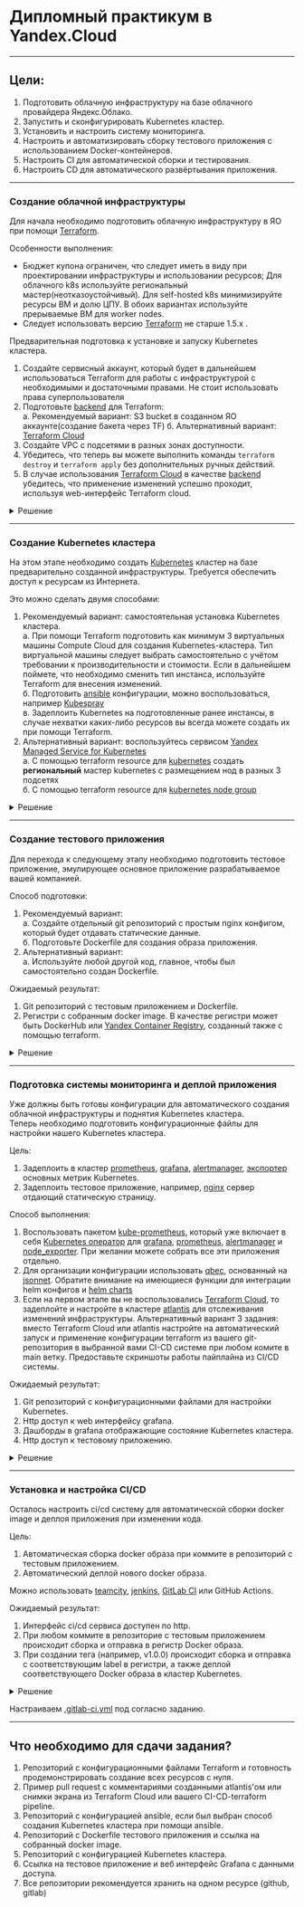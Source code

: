 # Дипломный практикум в Yandex.Cloud

---
## Цели:

1. Подготовить облачную инфраструктуру на базе облачного провайдера Яндекс.Облако.
2. Запустить и сконфигурировать Kubernetes кластер.
3. Установить и настроить систему мониторинга.
4. Настроить и автоматизировать сборку тестового приложения с использованием Docker-контейнеров.
5. Настроить CI для автоматической сборки и тестирования.
6. Настроить CD для автоматического развёртывания приложения.

---

### Создание облачной инфраструктуры

Для начала необходимо подготовить облачную инфраструктуру в ЯО при помощи [Terraform](https://www.terraform.io/).

Особенности выполнения:

- Бюджет купона ограничен, что следует иметь в виду при проектировании инфраструктуры и использовании ресурсов;
Для облачного k8s используйте региональный мастер(неотказоустойчивый). Для self-hosted k8s минимизируйте ресурсы ВМ и долю ЦПУ. В обоих вариантах используйте прерываемые ВМ для worker nodes.
- Следует использовать версию [Terraform](https://www.terraform.io/) не старше 1.5.x .

Предварительная подготовка к установке и запуску Kubernetes кластера.

1. Создайте сервисный аккаунт, который будет в дальнейшем использоваться Terraform для работы с инфраструктурой с необходимыми и достаточными правами. Не стоит использовать права суперпользователя
2. Подготовьте [backend](https://www.terraform.io/docs/language/settings/backends/index.html) для Terraform:  
   а. Рекомендуемый вариант: S3 bucket в созданном ЯО аккаунте(создание бакета через TF)
   б. Альтернативный вариант:  [Terraform Cloud](https://app.terraform.io/)  
3. Создайте VPC с подсетями в разных зонах доступности.
4. Убедитесь, что теперь вы можете выполнить команды `terraform destroy` и `terraform apply` без дополнительных ручных действий.
5. В случае использования [Terraform Cloud](https://app.terraform.io/) в качестве [backend](https://www.terraform.io/docs/language/settings/backends/index.html) убедитесь, что применение изменений успешно проходит, используя web-интерфейс Terraform cloud.


<details>
<summary>Решение</summary>
<br>   

 Подготовлена конфигурация согласно требованиям:
 [accaunt](terraform-compute-cloud/sa.tf)   
 [bucket](terraform-compute-cloud/bucket.tf)   
 [vpc](terraform-compute-cloud/main.tf)   
 Так же по результатам работы `terraform apply` будет сформирован [инветории и конфиги](terraform-compute-cloud/infentory.tf) для Kubespray и
выведены в [output](terraform-compute-cloud/outputs.tf) необходимы данные для последующей инициализации S3 bucket и подключения к K8S кластеру.   

Проверяем отработку команд `terraform destroy` и `terraform apply`   
[terraform apply log](terraform-compute-cloud/log/apply.log)   
[terraform destroy log](terraform-compute-cloud/log/destroy.log)   

По результатам отработки `terraform apply`  была создана следующая инфраструктура: 

````   
yandex_iam_service_account.tech-account: Creating...
yandex_vpc_network.my-k8s-net: Creating...
yandex_iam_service_account.bucket-account: Creating...
yandex_compute_image.ubuntu-test: Creating...
yandex_dns_zone.diplom: Creating...
yandex_dns_zone.diplom: Creation complete after 0s [id=dns4eho7a1knaejq1ku0]
yandex_vpc_network.my-k8s-net: Creation complete after 2s [id=enp1n5dt1ren1kp5hasa]
yandex_vpc_subnet.mysubnet-d: Creating...
yandex_vpc_subnet.mysubnet-b: Creating...
yandex_vpc_subnet.mysubnet-a: Creating...
yandex_iam_service_account.tech-account: Creation complete after 2s [id=aje7keuov0demoru8fna]
yandex_resourcemanager_folder_iam_member.k8s-editor: Creating...
yandex_vpc_subnet.mysubnet-b: Creation complete after 1s [id=e2lgjfin94j46rmh7d0g]
yandex_vpc_subnet.mysubnet-a: Creation complete after 2s [id=e9b5na1gkdf634o0km07]
yandex_vpc_subnet.mysubnet-d: Creation complete after 2s [id=fl8d7ve6viq4o5l35hm4]
yandex_iam_service_account.bucket-account: Creation complete after 4s [id=ajepfvljcqcdegaeaguq]
yandex_resourcemanager_folder_iam_member.bucket-account: Creating...
yandex_iam_service_account_static_access_key.bucket-account-key: Creating...
yandex_resourcemanager_folder_iam_member.k8s-editor: Creation complete after 3s [id=b1gb1aal3vgk7p7nr6nd/editor/serviceAccount:aje7keuov0demoru8fna]
yandex_iam_service_account_static_access_key.bucket-account-key: Creation complete after 2s [id=aje7e1clf72poldnc9pg]
yandex_resourcemanager_folder_iam_member.bucket-account: Creation complete after 4s [id=b1gb1aal3vgk7p7nr6nd/storage.admin/serviceAccount:ajepfvljcqcdegaeaguq]
yandex_storage_bucket.project-bucket: Creating...
yandex_compute_image.ubuntu-test: Still creating... [10s elapsed]
yandex_storage_bucket.project-bucket: Creation complete after 3s [id=k8s-tech]
yandex_compute_image.ubuntu-test: Creation complete after 11s [id=fd8hvdone3uuv7448p0h]
yandex_compute_instance_group.k8s-node: Creating...
yandex_compute_instance_group.k8s-node: Still creating... [10s elapsed]
yandex_compute_instance_group.k8s-node: Still creating... [20s elapsed]
yandex_compute_instance_group.k8s-node: Still creating... [30s elapsed]
yandex_compute_instance_group.k8s-node: Still creating... [40s elapsed]
yandex_compute_instance_group.k8s-node: Still creating... [50s elapsed]
yandex_compute_instance_group.k8s-node: Still creating... [1m0s elapsed]
yandex_compute_instance_group.k8s-node: Still creating... [1m10s elapsed]
yandex_compute_instance_group.k8s-node: Still creating... [1m20s elapsed]
yandex_compute_instance_group.k8s-node: Still creating... [1m30s elapsed]
yandex_compute_instance_group.k8s-node: Still creating... [1m40s elapsed]
yandex_compute_instance_group.k8s-node: Creation complete after 1m45s [id=cl1mhmt90llqqlismlba]
yandex_dns_recordset.kas: Creating...
yandex_dns_recordset.registry: Creating...
yandex_dns_recordset.test-app: Creating...
yandex_dns_recordset.minio: Creating...
yandex_dns_recordset.gitlab: Creating...
yandex_dns_recordset.grafana: Creating...
local_file.project: Creating...
local_file.addons: Creating...
local_file.k8s-cluster: Creating...
local_file.addons: Creation complete after 0s [id=ae375bdd85c7ad186378d3507fd64e14b54fa66c]
local_file.k8s-cluster: Creation complete after 0s [id=e7702c0629ad20c7c13eff8a89f2aee93453290f]
local_file.project: Creation complete after 0s [id=454dd23444f380d38d355be6be3c0589ccbbf2d2]
yandex_dns_recordset.gitlab: Creation complete after 0s [id=dns4eho7a1knaejq1ku0/gitlab.tomaev-maksim.ru./A]
yandex_dns_recordset.test-app: Creation complete after 0s [id=dns4eho7a1knaejq1ku0/test-app.tomaev-maksim.ru./A]
yandex_dns_recordset.grafana: Creation complete after 0s [id=dns4eho7a1knaejq1ku0/grafana.tomaev-maksim.ru./A]
yandex_dns_recordset.kas: Creation complete after 1s [id=dns4eho7a1knaejq1ku0/kas.tomaev-maksim.ru./A]
yandex_dns_recordset.minio: Creation complete after 1s [id=dns4eho7a1knaejq1ku0/minio.tomaev-maksim.ru./A]
yandex_dns_recordset.registry: Creation complete after 1s [id=dns4eho7a1knaejq1ku0/registry.tomaev-maksim.ru./A]

Apply complete! Resources: 22 added, 0 changed, 0 destroyed.

Outputs:

access_key = "YCAJEeWBJHVz0bnwx6Zak3Hdd"
external_ip = "158.160.40.229"
secret_key = <sensitive>

````   
![Снимок экрана 2024-02-05 в 20 49 46](https://github.com/tomaevmax/devops-netology/assets/32243921/81ee338c-653e-4ab9-9b6c-65f44841e045)

Для подключения backend S3 внесем правки в [provider.tf](/terraform-compute-cloud/providers.tf)
И проведем инициализацию согласно документации:

````   
➜  terraform-compute-cloud git:(main) ✗ terraform init -backend-config="access_key=YCAJEH2twIBQ59ptKVozJ9pZu" -backend-config="secret_key=YCOZPrEhTXasze6XXBZBGQ5L_5ILw7fPaj3sZYi9"


Initializing the backend...
Do you want to copy existing state to the new backend?
  Pre-existing state was found while migrating the previous "local" backend to the
  newly configured "s3" backend. No existing state was found in the newly
  configured "s3" backend. Do you want to copy this state to the new "s3"
  backend? Enter "yes" to copy and "no" to start with an empty state.

  Enter a value: yes


Successfully configured the backend "s3"! Terraform will automatically
use this backend unless the backend configuration changes.

Initializing provider plugins...
- Reusing previous version of yandex-cloud/yandex from the dependency lock file
- Reusing previous version of hashicorp/local from the dependency lock file
- Using previously-installed yandex-cloud/yandex v0.107.0
- Using previously-installed hashicorp/local v2.4.1

Terraform has been successfully initialized!

You may now begin working with Terraform. Try running "terraform plan" to see
any changes that are required for your infrastructure. All Terraform commands
should now work.

If you ever set or change modules or backend configuration for Terraform,
rerun this command to reinitialize your working directory. If you forget, other
commands will detect it and remind you to do so if necessary. 
````   

</details>

---
### Создание Kubernetes кластера

На этом этапе необходимо создать [Kubernetes](https://kubernetes.io/ru/docs/concepts/overview/what-is-kubernetes/) кластер на базе предварительно созданной инфраструктуры.   Требуется обеспечить доступ к ресурсам из Интернета.

Это можно сделать двумя способами:

1. Рекомендуемый вариант: самостоятельная установка Kubernetes кластера.  
   а. При помощи Terraform подготовить как минимум 3 виртуальных машины Compute Cloud для создания Kubernetes-кластера. Тип виртуальной машины следует выбрать самостоятельно с учётом требовании к производительности и стоимости. Если в дальнейшем поймете, что необходимо сменить тип инстанса, используйте Terraform для внесения изменений.  
   б. Подготовить [ansible](https://www.ansible.com/) конфигурации, можно воспользоваться, например [Kubespray](https://kubernetes.io/docs/setup/production-environment/tools/kubespray/)  
   в. Задеплоить Kubernetes на подготовленные ранее инстансы, в случае нехватки каких-либо ресурсов вы всегда можете создать их при помощи Terraform.
2. Альтернативный вариант: воспользуйтесь сервисом [Yandex Managed Service for Kubernetes](https://cloud.yandex.ru/services/managed-kubernetes)  
  а. С помощью terraform resource для [kubernetes](https://registry.terraform.io/providers/yandex-cloud/yandex/latest/docs/resources/kubernetes_cluster) создать **региональный** мастер kubernetes с размещением нод в разных 3 подсетях      
  б. С помощью terraform resource для [kubernetes node group](https://registry.terraform.io/providers/yandex-cloud/yandex/latest/docs/resources/kubernetes_node_group)


<details>
<summary>Решение</summary>
<br>   
Установку будем производить с помощью [Kubespray](https://kubespray.io/#/) одним из рекомендованных способов, а именно с помощью docker образа.      
После разворачивания инфраструктуры были сформированы [инветории и конфиги](terraform-compute-cloud/infentory.tf).   
Запускаем докер образ следующей командой, сразу монтирую к образу созданные инветори и конфиги:   

````  
➜  terraform-compute-cloud git:(main) ✗ docker run --rm -it --mount type=bind,source="${HOME}"/.ssh/id_ed25519,dst=/root/.ssh/id_rsa --mount type=bind,source="${PWD}"/inventory/hosts.yaml,dst=/kubespray/inventory/my/hosts.yaml --mount type=bind,source="${PWD}"/inventory/addons.yml,dst=/kubespray/inventory/my/group_vars/k8s_cluster/addons.yml --mount type=bind,source="${PWD}"/inventory/k8s-cluster.yml,dst=/kubespray/inventory/my/group_vars/k8s_cluster/k8s-cluster.yml quay.io/kubespray/kubespray:v2.23.1 bash
WARNING: The requested image's platform (linux/amd64) does not match the detected host platform (linux/arm64/v8) and no specific platform was requested
root@872f44fb35dc:/kubespray# cp -rnp inventory/sample/* inventory/my
root@872f44fb35dc:/kubespray# ansible-playbook -i inventory/my/hosts.yaml  -u ubuntu --become  cluster.yml

````   
После копирования остальных конфигурационных файлов в наше инветори внутри образа, запускаем playbook.    
Лог отработки playbook:   
[ansyble log](terraform-compute-cloud/log/ansyble.log)   
Результат отработки playbook
````   
Monday 05 February 2024  17:57:47 +0000 (0:00:00.120)       0:25:32.553 ******* 
=============================================================================== 
download : Download_file | Download item ----------------------------------------------------------------------------------------------------------------------------------------------------------------------------------------------------------------------------------------------------------------- 359.31s
download : Download_file | Download item ------------------------------------------------------------------------------------------------------------------------------------------------------------------------------------------------------------------------------------------------------------------ 63.40s
download : Download_file | Download item ------------------------------------------------------------------------------------------------------------------------------------------------------------------------------------------------------------------------------------------------------------------ 34.99s
kubernetes/preinstall : Install packages requirements ----------------------------------------------------------------------------------------------------------------------------------------------------------------------------------------------------------------------------------------------------- 30.34s
download : Download_file | Download item ------------------------------------------------------------------------------------------------------------------------------------------------------------------------------------------------------------------------------------------------------------------ 29.47s
kubernetes/kubeadm : Join to cluster ---------------------------------------------------------------------------------------------------------------------------------------------------------------------------------------------------------------------------------------------------------------------- 26.77s
bootstrap-os : Install dbus for the hostname module ------------------------------------------------------------------------------------------------------------------------------------------------------------------------------------------------------------------------------------------------------- 26.54s
kubernetes-apps/ingress_controller/ingress_nginx : NGINX Ingress Controller | Create manifests ------------------------------------------------------------------------------------------------------------------------------------------------------------------------------------------------------------ 20.30s
kubernetes-apps/ansible : Kubernetes Apps | Lay Down CoreDNS templates ------------------------------------------------------------------------------------------------------------------------------------------------------------------------------------------------------------------------------------ 18.98s
download : Download_container | Download image if required ------------------------------------------------------------------------------------------------------------------------------------------------------------------------------------------------------------------------------------------------ 17.37s
download : Download_container | Download image if required ------------------------------------------------------------------------------------------------------------------------------------------------------------------------------------------------------------------------------------------------ 14.24s
kubernetes/preinstall : Update package management cache (APT) --------------------------------------------------------------------------------------------------------------------------------------------------------------------------------------------------------------------------------------------- 13.42s
kubernetes-apps/external_provisioner/local_volume_provisioner : Local Volume Provisioner | Create manifests ----------------------------------------------------------------------------------------------------------------------------------------------------------------------------------------------- 12.57s
kubernetes-apps/external_provisioner/local_path_provisioner : Local Path Provisioner | Create manifests --------------------------------------------------------------------------------------------------------------------------------------------------------------------------------------------------- 12.25s
bootstrap-os : Fetch /etc/os-release ---------------------------------------------------------------------------------------------------------------------------------------------------------------------------------------------------------------------------------------------------------------------- 12.17s
download : Download_container | Download image if required ------------------------------------------------------------------------------------------------------------------------------------------------------------------------------------------------------------------------------------------------ 11.20s
network_plugin/calico : Calico | Create calico manifests -------------------------------------------------------------------------------------------------------------------------------------------------------------------------------------------------------------------------------------------------- 10.85s
download : Download_container | Download image if required ------------------------------------------------------------------------------------------------------------------------------------------------------------------------------------------------------------------------------------------------ 10.63s
etcd : Reload etcd ---------------------------------------------------------------------------------------------------------------------------------------------------------------------------------------------------------------------------------------------------------------------------------------- 10.50s
container-engine/containerd : Download_file | Download item ----------------------------------------------------------------------------------------------------------------------------------------------------------------------------------------------------------------------------------------------- 10.38s
root@cd6c31e9fa68:/kubespray# 

```` 

Выполняем подключение к control plane node и копируем admin.conf к себе на локальную ноду.

````
➜  diplom git:(main) ✗ ssh ubuntu@158.160.40.229
Welcome to Ubuntu 22.04.3 LTS (GNU/Linux 5.15.0-92-generic x86_64)

 * Documentation:  https://help.ubuntu.com
 * Management:     https://landscape.canonical.com
 * Support:        https://ubuntu.com/pro

  System information as of Mon Feb  5 06:05:36 PM UTC 2024

  System load:  0.01513671875      Processes:             196
  Usage of /:   13.6% of 58.96GB   Users logged in:       0
  Memory usage: 7%                 IPv4 address for eth0: 10.5.0.34
  Swap usage:   0%

 * Strictly confined Kubernetes makes edge and IoT secure. Learn how MicroK8s
   just raised the bar for easy, resilient and secure K8s cluster deployment.

   https://ubuntu.com/engage/secure-kubernetes-at-the-edge

Expanded Security Maintenance for Applications is not enabled.

0 updates can be applied immediately.

Enable ESM Apps to receive additional future security updates.
See https://ubuntu.com/esm or run: sudo pro status


Last login: Mon Feb  5 17:33:04 2024 from 109.248.252.157
ubuntu@node1:~$ sudo cat /etc/kubernetes/admin.conf
apiVersion: v1
clusters:
- cluster:
    certificate-authority-data:  *****
    server: https://127.0.0.1:6443
  name: cluster.local
contexts:
- context:
    cluster: cluster.local
    user: kubernetes-admin
  name: kubernetes-admin@cluster.local
current-context: kubernetes-admin@cluster.local
kind: Config
preferences: {}
users:
- name: kubernetes-admin
  user:
    client-certificate-data: *****
    client-key-data: *****
   
````   
Переносим конфиг к себе на локальный компьютер, заменив server: https://127.0.0.1:6443 на server: https://158.160.40.229:6443
Проверяем отрботку команды 

````  
➜  diplom git:(main) ✗ kubectl get pods --all-namespaces
NAMESPACE            NAME                                       READY   STATUS    RESTARTS   AGE
ingress-nginx        ingress-nginx-controller-jv45m             1/1     Running   0          14m
ingress-nginx        ingress-nginx-controller-k2tdh             1/1     Running   0          14m
ingress-nginx        ingress-nginx-controller-snjwt             1/1     Running   0          14m
kube-system          calico-kube-controllers-794577df96-blhkz   1/1     Running   0          15m
kube-system          calico-node-bmgx8                          1/1     Running   0          15m
kube-system          calico-node-mzcbl                          1/1     Running   0          15m
kube-system          calico-node-tnbls                          1/1     Running   0          15m
kube-system          coredns-5c469774b8-q42j4                   1/1     Running   0          13m
kube-system          coredns-5c469774b8-vpzsv                   1/1     Running   0          13m
kube-system          dns-autoscaler-f455cf558-cr9j8             1/1     Running   0          13m
kube-system          kube-apiserver-node1                       1/1     Running   1          17m
kube-system          kube-controller-manager-node1              1/1     Running   2          17m
kube-system          kube-proxy-rg85m                           1/1     Running   0          16m
kube-system          kube-proxy-x5pbb                           1/1     Running   0          16m
kube-system          kube-proxy-x6c2l                           1/1     Running   0          16m
kube-system          kube-scheduler-node1                       1/1     Running   1          17m
kube-system          local-volume-provisioner-4tprs             1/1     Running   0          14m
kube-system          local-volume-provisioner-65449             1/1     Running   0          14m
kube-system          local-volume-provisioner-cf9l6             1/1     Running   0          14m
kube-system          nginx-proxy-node2                          1/1     Running   0          16m
kube-system          nginx-proxy-node3                          1/1     Running   0          16m
kube-system          nodelocaldns-bsltn                         1/1     Running   0          13m
kube-system          nodelocaldns-mvcf4                         1/1     Running   0          13m
kube-system          nodelocaldns-r45bd                         1/1     Running   0          13m
local-path-storage   local-path-provisioner-6f7b5796d5-tq6jk    1/1     Running   0          13m

````   
</details>    

---
### Создание тестового приложения

Для перехода к следующему этапу необходимо подготовить тестовое приложение, эмулирующее основное приложение разрабатываемое вашей компанией.

Способ подготовки:

1. Рекомендуемый вариант:  
   а. Создайте отдельный git репозиторий с простым nginx конфигом, который будет отдавать статические данные.  
   б. Подготовьте Dockerfile для создания образа приложения.  
2. Альтернативный вариант:  
   а. Используйте любой другой код, главное, чтобы был самостоятельно создан Dockerfile.

Ожидаемый результат:

1. Git репозиторий с тестовым приложением и Dockerfile.
2. Регистри с собранным docker image. В качестве регистри может быть DockerHub или [Yandex Container Registry](https://cloud.yandex.ru/services/container-registry), созданный также с помощью terraform.

<details>
<summary>Решение</summary>
<br>  

 Создаем репозитарий на [GitHub](https://github.com/tomaevmax/test-app/tree/main/docker)   
 Собираем и пуши в [DockerHub](https://hub.docker.com/repository/docker/tomaevmax/test-app/general) наше приложение .   
 ````   
➜  docker git:(main) ✗ docker build --platform=linux/amd64 -f Dockerfile -t test-app:1.0.0. . 
[+] Building 1.0s (7/7) FINISHED                                                                                                                                                                                                                                                              docker:desktop-linux
 => [internal] load .dockerignore                                                                                                                                                                                                                                                                             0.0s
 => => transferring context: 2B                                                                                                                                                                                                                                                                               0.0s
 => [internal] load build definition from Dockerfile                                                                                                                                                                                                                                                          0.0s
 => => transferring dockerfile: 93B                                                                                                                                                                                                                                                                           0.0s
 => [internal] load metadata for docker.io/library/nginx:stable                                                                                                                                                                                                                                               0.9s
 => [internal] load build context                                                                                                                                                                                                                                                                             0.0s
 => => transferring context: 32B                                                                                                                                                                                                                                                                              0.0s
 => [1/2] FROM docker.io/library/nginx:stable@sha256:eb0007fd8cb8cce31771a87b8be09a3b7099ca50527ab3098a2cde9ccfafe747                                                                                                                                                                                         0.0s
 => CACHED [2/2] COPY index.html /usr/share/nginx/html/                                                                                                                                                                                                                                                       0.0s
 => exporting to image                                                                                                                                                                                                                                                                                        0.0s
 => => exporting layers                                                                                                                                                                                                                                                                                       0.0s
 => => writing image sha256:a83c995960cd9bf0e6abd5718182deba3c9331eaea5589941674301e2263c5b2                                                                                                                                                                                                                  0.0s
 => => naming to docker.io/library/test-app:1.0.0.                                                                                                                                                                                                                                                            0.0s

What's Next?
  View summary of image vulnerabilities and recommendations → docker scout quickview
➜  docker git:(main) ✗ docker tag test-app:1.0.0. tomaevmax/test-app:1.0.0                   
➜  docker git:(main) ✗ docker push tomaevmax/test-app:1.0.0                   
The push refers to repository [docker.io/tomaevmax/test-app]
43e8128f7ec8: Pushed 
1e9dec811b0e: Mounted from library/nginx 
26343c662928: Mounted from library/nginx 
41c89c58dd77: Mounted from library/nginx 
0353a20b40d7: Mounted from library/nginx 
abc76e6033f5: Mounted from library/nginx 
30e7249f6651: Mounted from library/nginx 
1.0.0: digest: sha256:06d4a0ca4321662ec2f4b07fde0a6b445cf91ed5592bc217c5fd38c33d243854 size: 1777
➜  docker git:(main) ✗ 

 ````

</details>    

---
### Подготовка cистемы мониторинга и деплой приложения

Уже должны быть готовы конфигурации для автоматического создания облачной инфраструктуры и поднятия Kubernetes кластера.  
Теперь необходимо подготовить конфигурационные файлы для настройки нашего Kubernetes кластера.

Цель:
1. Задеплоить в кластер [prometheus](https://prometheus.io/), [grafana](https://grafana.com/), [alertmanager](https://github.com/prometheus/alertmanager), [экспортер](https://github.com/prometheus/node_exporter) основных метрик Kubernetes.
2. Задеплоить тестовое приложение, например, [nginx](https://www.nginx.com/) сервер отдающий статическую страницу.

Способ выполнения:
1. Воспользовать пакетом [kube-prometheus](https://github.com/prometheus-operator/kube-prometheus), который уже включает в себя [Kubernetes оператор](https://operatorhub.io/) для [grafana](https://grafana.com/), [prometheus](https://prometheus.io/), [alertmanager](https://github.com/prometheus/alertmanager) и [node_exporter](https://github.com/prometheus/node_exporter). При желании можете собрать все эти приложения отдельно.
2. Для организации конфигурации использовать [qbec](https://qbec.io/), основанный на [jsonnet](https://jsonnet.org/). Обратите внимание на имеющиеся функции для интеграции helm конфигов и [helm charts](https://helm.sh/)
3. Если на первом этапе вы не воспользовались [Terraform Cloud](https://app.terraform.io/), то задеплойте и настройте в кластере [atlantis](https://www.runatlantis.io/) для отслеживания изменений инфраструктуры. Альтернативный вариант 3 задания: вместо Terraform Cloud или atlantis настройте на автоматический запуск и применение конфигурации terraform из вашего git-репозитория в выбранной вами CI-CD системе при любом комите в main ветку. Предоставьте скриншоты работы пайплайна из CI/CD системы.

Ожидаемый результат:
1. Git репозиторий с конфигурационными файлами для настройки Kubernetes.
2. Http доступ к web интерфейсу grafana.
3. Дашборды в grafana отображающие состояние Kubernetes кластера.
4. Http доступ к тестовому приложению.


<details>
<summary>Решение</summary>
<br>  

Установку кластера prometeus будем производить с помощью пакета [kube-prometheus](https://github.com/prometheus-operator/kube-prometheus)   
От себя добавим туда конфиг ingress и подправим политику 

````   
➜  kube-prometheus git:(main) kubectl apply --server-side -f manifests/setup
customresourcedefinition.apiextensions.k8s.io/alertmanagerconfigs.monitoring.coreos.com serverside-applied
customresourcedefinition.apiextensions.k8s.io/alertmanagers.monitoring.coreos.com serverside-applied
customresourcedefinition.apiextensions.k8s.io/podmonitors.monitoring.coreos.com serverside-applied
customresourcedefinition.apiextensions.k8s.io/probes.monitoring.coreos.com serverside-applied
customresourcedefinition.apiextensions.k8s.io/prometheuses.monitoring.coreos.com serverside-applied
customresourcedefinition.apiextensions.k8s.io/prometheusagents.monitoring.coreos.com serverside-applied
customresourcedefinition.apiextensions.k8s.io/prometheusrules.monitoring.coreos.com serverside-applied
customresourcedefinition.apiextensions.k8s.io/scrapeconfigs.monitoring.coreos.com serverside-applied
customresourcedefinition.apiextensions.k8s.io/servicemonitors.monitoring.coreos.com serverside-applied
customresourcedefinition.apiextensions.k8s.io/thanosrulers.monitoring.coreos.com serverside-applied
namespace/monitoring serverside-applied
➜  kube-prometheus git:(main) kubectl wait \
        --for condition=Established \
        --all CustomResourceDefinition \
        --namespace=monitoring
customresourcedefinition.apiextensions.k8s.io/alertmanagerconfigs.monitoring.coreos.com condition met
customresourcedefinition.apiextensions.k8s.io/alertmanagers.monitoring.coreos.com condition met
customresourcedefinition.apiextensions.k8s.io/bgpconfigurations.crd.projectcalico.org condition met
customresourcedefinition.apiextensions.k8s.io/bgppeers.crd.projectcalico.org condition met
customresourcedefinition.apiextensions.k8s.io/blockaffinities.crd.projectcalico.org condition met
customresourcedefinition.apiextensions.k8s.io/caliconodestatuses.crd.projectcalico.org condition met
customresourcedefinition.apiextensions.k8s.io/clusterinformations.crd.projectcalico.org condition met
customresourcedefinition.apiextensions.k8s.io/felixconfigurations.crd.projectcalico.org condition met
customresourcedefinition.apiextensions.k8s.io/globalnetworkpolicies.crd.projectcalico.org condition met
customresourcedefinition.apiextensions.k8s.io/globalnetworksets.crd.projectcalico.org condition met
customresourcedefinition.apiextensions.k8s.io/hostendpoints.crd.projectcalico.org condition met
customresourcedefinition.apiextensions.k8s.io/ipamblocks.crd.projectcalico.org condition met
customresourcedefinition.apiextensions.k8s.io/ipamconfigs.crd.projectcalico.org condition met
customresourcedefinition.apiextensions.k8s.io/ipamhandles.crd.projectcalico.org condition met
customresourcedefinition.apiextensions.k8s.io/ippools.crd.projectcalico.org condition met
customresourcedefinition.apiextensions.k8s.io/ipreservations.crd.projectcalico.org condition met
customresourcedefinition.apiextensions.k8s.io/kubecontrollersconfigurations.crd.projectcalico.org condition met
customresourcedefinition.apiextensions.k8s.io/networkpolicies.crd.projectcalico.org condition met
customresourcedefinition.apiextensions.k8s.io/networksets.crd.projectcalico.org condition met
customresourcedefinition.apiextensions.k8s.io/podmonitors.monitoring.coreos.com condition met
customresourcedefinition.apiextensions.k8s.io/probes.monitoring.coreos.com condition met
customresourcedefinition.apiextensions.k8s.io/prometheusagents.monitoring.coreos.com condition met
customresourcedefinition.apiextensions.k8s.io/prometheuses.monitoring.coreos.com condition met
customresourcedefinition.apiextensions.k8s.io/prometheusrules.monitoring.coreos.com condition met
customresourcedefinition.apiextensions.k8s.io/scrapeconfigs.monitoring.coreos.com condition met
customresourcedefinition.apiextensions.k8s.io/servicemonitors.monitoring.coreos.com condition met
customresourcedefinition.apiextensions.k8s.io/thanosrulers.monitoring.coreos.com condition met
➜  kube-prometheus git:(main) kubectl apply -f manifests/
alertmanager.monitoring.coreos.com/main created
networkpolicy.networking.k8s.io/alertmanager-main created
poddisruptionbudget.policy/alertmanager-main created
prometheusrule.monitoring.coreos.com/alertmanager-main-rules created
secret/alertmanager-main created
service/alertmanager-main created
serviceaccount/alertmanager-main created
servicemonitor.monitoring.coreos.com/alertmanager-main created
clusterrole.rbac.authorization.k8s.io/blackbox-exporter created
clusterrolebinding.rbac.authorization.k8s.io/blackbox-exporter created
configmap/blackbox-exporter-configuration created
deployment.apps/blackbox-exporter created
networkpolicy.networking.k8s.io/blackbox-exporter created
service/blackbox-exporter created
serviceaccount/blackbox-exporter created
servicemonitor.monitoring.coreos.com/blackbox-exporter created
secret/grafana-config created
secret/grafana-datasources created
configmap/grafana-dashboard-alertmanager-overview created
configmap/grafana-dashboard-apiserver created
configmap/grafana-dashboard-cluster-total created
configmap/grafana-dashboard-controller-manager created
configmap/grafana-dashboard-grafana-overview created
configmap/grafana-dashboard-k8s-resources-cluster created
configmap/grafana-dashboard-k8s-resources-multicluster created
configmap/grafana-dashboard-k8s-resources-namespace created
configmap/grafana-dashboard-k8s-resources-node created
configmap/grafana-dashboard-k8s-resources-pod created
configmap/grafana-dashboard-k8s-resources-workload created
configmap/grafana-dashboard-k8s-resources-workloads-namespace created
configmap/grafana-dashboard-kubelet created
configmap/grafana-dashboard-namespace-by-pod created
configmap/grafana-dashboard-namespace-by-workload created
configmap/grafana-dashboard-node-cluster-rsrc-use created
configmap/grafana-dashboard-node-rsrc-use created
configmap/grafana-dashboard-nodes-darwin created
configmap/grafana-dashboard-nodes created
configmap/grafana-dashboard-persistentvolumesusage created
configmap/grafana-dashboard-pod-total created
configmap/grafana-dashboard-prometheus-remote-write created
configmap/grafana-dashboard-prometheus created
configmap/grafana-dashboard-proxy created
configmap/grafana-dashboard-scheduler created
configmap/grafana-dashboard-workload-total created
configmap/grafana-dashboards created
deployment.apps/grafana created
ingress.networking.k8s.io/grafana-ingress created
networkpolicy.networking.k8s.io/grafana created
prometheusrule.monitoring.coreos.com/grafana-rules created
service/grafana created
serviceaccount/grafana created
servicemonitor.monitoring.coreos.com/grafana created
prometheusrule.monitoring.coreos.com/kube-prometheus-rules created
clusterrole.rbac.authorization.k8s.io/kube-state-metrics created
clusterrolebinding.rbac.authorization.k8s.io/kube-state-metrics created
deployment.apps/kube-state-metrics created
networkpolicy.networking.k8s.io/kube-state-metrics created
prometheusrule.monitoring.coreos.com/kube-state-metrics-rules created
service/kube-state-metrics created
serviceaccount/kube-state-metrics created
servicemonitor.monitoring.coreos.com/kube-state-metrics created
prometheusrule.monitoring.coreos.com/kubernetes-monitoring-rules created
servicemonitor.monitoring.coreos.com/kube-apiserver created
servicemonitor.monitoring.coreos.com/coredns created
servicemonitor.monitoring.coreos.com/kube-controller-manager created
servicemonitor.monitoring.coreos.com/kube-scheduler created
servicemonitor.monitoring.coreos.com/kubelet created
clusterrole.rbac.authorization.k8s.io/node-exporter created
clusterrolebinding.rbac.authorization.k8s.io/node-exporter created
daemonset.apps/node-exporter created
networkpolicy.networking.k8s.io/node-exporter created
prometheusrule.monitoring.coreos.com/node-exporter-rules created
service/node-exporter created
serviceaccount/node-exporter created
servicemonitor.monitoring.coreos.com/node-exporter created
clusterrole.rbac.authorization.k8s.io/prometheus-k8s created
clusterrolebinding.rbac.authorization.k8s.io/prometheus-k8s created
networkpolicy.networking.k8s.io/prometheus-k8s created
poddisruptionbudget.policy/prometheus-k8s created
prometheus.monitoring.coreos.com/k8s created
prometheusrule.monitoring.coreos.com/prometheus-k8s-prometheus-rules created
rolebinding.rbac.authorization.k8s.io/prometheus-k8s-config created
rolebinding.rbac.authorization.k8s.io/prometheus-k8s created
rolebinding.rbac.authorization.k8s.io/prometheus-k8s created
rolebinding.rbac.authorization.k8s.io/prometheus-k8s created
role.rbac.authorization.k8s.io/prometheus-k8s-config created
role.rbac.authorization.k8s.io/prometheus-k8s created
role.rbac.authorization.k8s.io/prometheus-k8s created
role.rbac.authorization.k8s.io/prometheus-k8s created
service/prometheus-k8s created
serviceaccount/prometheus-k8s created
servicemonitor.monitoring.coreos.com/prometheus-k8s created
apiservice.apiregistration.k8s.io/v1beta1.metrics.k8s.io created
clusterrole.rbac.authorization.k8s.io/prometheus-adapter created
clusterrole.rbac.authorization.k8s.io/system:aggregated-metrics-reader created
clusterrolebinding.rbac.authorization.k8s.io/prometheus-adapter created
clusterrolebinding.rbac.authorization.k8s.io/resource-metrics:system:auth-delegator created
clusterrole.rbac.authorization.k8s.io/resource-metrics-server-resources created
configmap/adapter-config created
deployment.apps/prometheus-adapter created
networkpolicy.networking.k8s.io/prometheus-adapter created
poddisruptionbudget.policy/prometheus-adapter created
rolebinding.rbac.authorization.k8s.io/resource-metrics-auth-reader created
service/prometheus-adapter created
serviceaccount/prometheus-adapter created
servicemonitor.monitoring.coreos.com/prometheus-adapter created
clusterrole.rbac.authorization.k8s.io/prometheus-operator created
clusterrolebinding.rbac.authorization.k8s.io/prometheus-operator created
deployment.apps/prometheus-operator created
networkpolicy.networking.k8s.io/prometheus-operator created
prometheusrule.monitoring.coreos.com/prometheus-operator-rules created
service/prometheus-operator created
serviceaccount/prometheus-operator created
servicemonitor.monitoring.coreos.com/prometheus-operator created

````   
Проверяем доступность через Http grafana      
````   
➜  diplom git:(main) ✗ kubectl get ingress -A
NAMESPACE    NAME              CLASS   HOSTS                      ADDRESS          PORTS   AGE
monitoring   grafana-ingress   nginx   grafana.tomaev-maksim.ru   158.160.40.229   80      92s

````   

![Снимок экрана 2024-02-05 в 21 45 40](https://github.com/tomaevmax/devops-netology/assets/32243921/b19ab989-c739-4cbe-9818-9007770a5e57)   

Для формирование чартов своего приложения будем использовать [qbec](https://qbec.io/)
Подготовим [компонет](test-app/components/test-app.jsonnet), который будем фофрмировать сразу три сущности: deployments, services, ingresses.   

Произведем установку:
````   
➜  test-app git:(main) ✗ qbec validate default
setting cluster to cluster.local
setting context to kubernetes-admin@cluster.local
cluster metadata load took 213ms
1 components evaluated in 4ms
✔ ingresses test-app -n default (source test-app) is valid
✔ deployments test-app -n default (source test-app) is valid
✔ services test-app -n default (source test-app) is valid
---
stats:
  valid: 3

command took 360ms
➜  test-app git:(main) ✗ qbec apply default   
setting cluster to cluster.local
setting context to kubernetes-admin@cluster.local
cluster metadata load took 233ms
1 components evaluated in 4ms

will synchronize 3 object(s)

Do you want to continue [y/n]: y
1 components evaluated in 5ms
create ingresses test-app -n default (source test-app)
create deployments test-app -n default (source test-app)
create services test-app -n default (source test-app)
server objects load took 440ms
---
stats:
  created:
  - ingresses test-app -n default (source test-app)
  - deployments test-app -n default (source test-app)
  - services test-app -n default (source test-app)

waiting for readiness of 1 objects
  - deployments test-app -n default

  0s    : deployments test-app -n default :: 0 of 1 updated replicas are available
✓ 1s    : deployments test-app -n default :: successfully rolled out (0 remaining)

✓ 1s: rollout complete
command took 3.6s

````   
Проверим доступность приложения по Http   
````  
➜  test-app git:(main) ✗ kubectl get ingress
NAME       CLASS   HOSTS                       ADDRESS          PORTS   AGE
test-app   nginx   test-app.tomaev-maksim.ru   158.160.56.126   80      82s

````   
![Снимок экрана 2024-02-06 в 09 50 44](https://github.com/tomaevmax/devops-netology/assets/32243921/656e483d-409b-4e7f-bece-c816d4814975)

</details>    


---
### Установка и настройка CI/CD

Осталось настроить ci/cd систему для автоматической сборки docker image и деплоя приложения при изменении кода.

Цель:

1. Автоматическая сборка docker образа при коммите в репозиторий с тестовым приложением.
2. Автоматический деплой нового docker образа.

Можно использовать [teamcity](https://www.jetbrains.com/ru-ru/teamcity/), [jenkins](https://www.jenkins.io/), [GitLab CI](https://about.gitlab.com/stages-devops-lifecycle/continuous-integration/) или GitHub Actions.

Ожидаемый результат:

1. Интерфейс ci/cd сервиса доступен по http.
2. При любом коммите в репозиторие с тестовым приложением происходит сборка и отправка в регистр Docker образа.
3. При создании тега (например, v1.0.0) происходит сборка и отправка с соответствующим label в регистри, а также деплой соответствующего Docker образа в кластер Kubernetes.

<details>
<summary>Решение</summary>
<br>  

Организовывать ci/cd будем на основе [Gitlab CI](https://docs.gitlab.com/16.8/charts/quickstart/index.html)   
Установку будем производить с помощью helm.
Лог установки :   

````  
➜  diplom git:(main) ✗ helm install gitlab gitlab/gitlab \                                                                          
  --set global.hosts.domain=tomaev-maksim.ru \
  --set certmanager-issuer.email=tomaevmax@gmail.com
NAME: gitlab
LAST DEPLOYED: Thu Feb  8 08:01:19 2024
NAMESPACE: default
STATUS: deployed
REVISION: 1
NOTES:
=== CRITICAL
The following charts are included for evaluation purposes only. They will not be supported by GitLab Support
for production workloads. Use Cloud Native Hybrid deployments for production. For more information visit
https://docs.gitlab.com/charts/installation/index.html#use-the-reference-architectures.
- PostgreSQL
- Redis
- Gitaly
- MinIO

=== NOTICE
The minimum required version of PostgreSQL is now 13. See https://gitlab.com/gitlab-org/charts/gitlab/-/blob/master/doc/installation/upgrade.md for more details.

=== NOTICE
You've installed GitLab Runner without the ability to use 'docker in docker'.
The GitLab Runner chart (gitlab/gitlab-runner) is deployed without the `privileged` flag by default for security purposes. This can be changed by setting `gitlab-runner.runners.privileged` to `true`. Before doing so, please read the GitLab Runner chart's documentation on why we
chose not to enable this by default. See https://docs.gitlab.com/runner/install/kubernetes.html#running-docker-in-docker-containers-with-gitlab-runners
Help us improve the installation experience, let us know how we did with a 1 minute survey:https://gitlab.fra1.qualtrics.com/jfe/form/SV_6kVqZANThUQ1bZb?installation=helm&release=16-8

````   
Ждем некоторое время до полного разворачивания подов.
Проверяем в соответствии с инструкцией готовность ингресс.

````   
➜  diplom git:(main) ✗ kubectl get ingress -lrelease=gitlab
NAME                        CLASS          HOSTS                       ADDRESS         PORTS     AGE
gitlab-kas                  gitlab-nginx   kas.tomaev-maksim.ru        158.160.39.35   80, 443   6m9s
gitlab-minio                gitlab-nginx   minio.tomaev-maksim.ru      158.160.39.35   80, 443   6m9s
gitlab-registry             gitlab-nginx   registry.tomaev-maksim.ru   158.160.39.35   80, 443   6m9s
gitlab-webservice-default   gitlab-nginx   gitlab.tomaev-maksim.ru     158.160.39.35   80, 443   6m9s

````   
Получем токен от root для первичной авторизации для этого воспользуемся командой:
````
kubectl get secret gitlab-gitlab-initial-root-password -ojsonpath='{.data.password}' | base64 --decode ; echo   

```` 
Авторизуемся и импортируем репозитарий нашего тестового приложения с GitHub.   

![Снимок экрана 2024-02-08 в 09 25 35](https://github.com/tomaevmax/devops-netology/assets/32243921/7b123fea-a471-4b25-8355-f3fc813e4a39)

</details>    

Настраиваем  [.gitlab-ci.yml](sss) под согласно заданию. 


---
## Что необходимо для сдачи задания?

1. Репозиторий с конфигурационными файлами Terraform и готовность продемонстрировать создание всех ресурсов с нуля.
2. Пример pull request с комментариями созданными atlantis'ом или снимки экрана из Terraform Cloud или вашего CI-CD-terraform pipeline.
3. Репозиторий с конфигурацией ansible, если был выбран способ создания Kubernetes кластера при помощи ansible.
4. Репозиторий с Dockerfile тестового приложения и ссылка на собранный docker image.
5. Репозиторий с конфигурацией Kubernetes кластера.
6. Ссылка на тестовое приложение и веб интерфейс Grafana с данными доступа.
7. Все репозитории рекомендуется хранить на одном ресурсе (github, gitlab)
